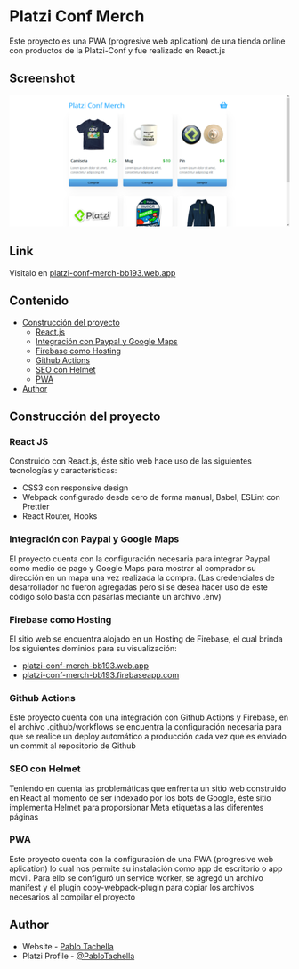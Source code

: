 # Platzi Conf Merch

Este proyecto es una PWA (progresive web aplication) de una tienda online con productos de la Platzi-Conf y fue realizado en React.js

## Screenshot

![](./images/screenshot.png)

## Link

Visitalo en [platzi-conf-merch-bb193.web.app](https://platzi-conf-merch-bb193.web.app/)

## Contenido

- [ Construcción del proyecto ](#construccion-del-proyecto)
    - [ React.js ](#react-js) 
    - [ Integración con Paypal y Google Maps ](#integracion-con-paypal-y-google-maps) 
    - [ Firebase como  Hosting ](#firebase-como-hosting)
    - [ Github Actions ](#github-actions)
    - [ SEO con Helmet ](#seo-con-helmet)
    - [ PWA ](#pwa)
- [Author](#author)

## Construcción del proyecto

### React JS

Construido con React.js, éste sitio web hace uso de las siguientes tecnologías y características:

- CSS3 con responsive design
- Webpack configurado desde cero de forma manual, Babel, ESLint con Prettier 
- React Router, Hooks

### Integración con Paypal y Google Maps

El proyecto cuenta con la configuración necesaria para integrar Paypal como medio de pago y Google Maps para mostrar al comprador su dirección en un mapa una vez realizada la compra. (Las credenciales de desarrollador no fueron agregadas pero si se desea hacer uso de este código solo basta con pasarlas mediante un archivo .env)

### Firebase como  Hosting

El sitio web se encuentra alojado en un Hosting de Firebase, el cual brinda los siguientes dominios para su visualización:

- [platzi-conf-merch-bb193.web.app](https://platzi-conf-merch-bb193.web.app/)
- [platzi-conf-merch-bb193.firebaseapp.com](https://platzi-conf-merch-bb193.firebaseapp.com/)

### Github Actions

Este proyecto cuenta con una integración con Github Actions y Firebase, en el archivo .github/workflows se encuentra la configuración necesaria para que se realice un deploy automático a producción cada vez que es enviado un commit al repositorio de Github

### SEO con Helmet

Teniendo en cuenta las problemáticas que enfrenta un sitio web construido en React al momento de ser indexado por los bots de Google, éste sitio implementa Helmet para proporsionar Meta etiquetas a las diferentes páginas

### PWA 

Este proyecto cuenta con la configuración de una PWA (progresive web aplication) lo cual nos permite su instalación como app de escritorio o app movil. Para ello se configuró un service worker, se agregó un archivo manifest y el plugin copy-webpack-plugin para copiar los archivos necesarios al compilar el proyecto

## Author

- Website - [Pablo Tachella](https://pablotachella.github.io/)
- Platzi Profile - [@PabloTachella](https://platzi.com/p/tachella/)